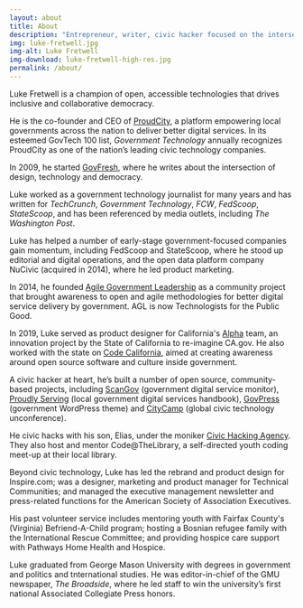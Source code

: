 ```yaml
---
layout: about
title: About
description: "Entrepreneur, writer, civic hacker focused on the intersection of design, technology and democracy."
img: luke-fretwell.jpg
img-alt: Luke Fretwell
img-download: luke-fretwell-high-res.jpg
permalink: /about/
---
```


Luke Fretwell is a champion of open, accessible technologies that drives inclusive and collaborative democracy.

He is the co-founder and CEO of [ProudCity](https://proudcity.com/), a platform empowering local governments across the nation to deliver better digital services. In its esteemed GovTech 100 list, _Government Technology_ annually recognizes ProudCity as one of the nation’s leading civic technology companies.

In 2009, he started [GovFresh](https://govfresh.com/), where he writes about the intersection of design, technology and democracy.

Luke worked as a government technology journalist for many years and has written for _TechCrunch_, _Government Technology_, _FCW_, _FedScoop_, _StateScoop_, and has been referenced by media outlets, including _The Washington Post_.

Luke has helped a number of early-stage government-focused companies gain momentum, including FedScoop and StateScoop, where he stood up editorial and digital operations, and the open data platform company NuCivic (acquired in 2014), where he led product marketing.

In 2014, he founded [Agile Government Leadership](/work/agl) as a community project that brought awareness to open and agile methodologies for better digital service delivery by government. AGL is now Technologists for the Public Good.

In 2019, Luke served as product designer for California's [Alpha](/work/alphacagov) team, an innovation project by the State of California to re-imagine CA.gov. He also worked with the state on [Code California](/work/code-california), aimed at creating awareness around open source software and culture inside government.

A civic hacker at heart, he’s built a number of open source, community-based projects, including [ScanGov](/work/scangov) (government digital service monitor), [Proudly Serving](/work/proudly-serving) (local government digital services handbook), [GovPress](/work/govpress) (government WordPress theme) and [CityCamp](/work/citycamp) (global civic technology unconference).

He civic hacks with his son, Elias, under the moniker [Civic Hacking Agency](/work/civic-hacking-agency). They also host and mentor Code@TheLibrary, a self-directed youth coding meet-up at their local library.

Beyond civic technology, Luke has led the rebrand and product design for Inspire.com; was a designer, marketing and product manager for Technical Communities; and managed the executive management newsletter and press-related functions for the American Society of Association Executives.

His past volunteer service includes mentoring youth with Fairfax County's (Virginia) Befriend-A-Child program; hosting a Bosnian refugee family with the International Rescue Committee; and providing hospice care support with Pathways Home Health and Hospice.

Luke graduated from George Mason University with degrees in government and politics and tnternational studies. He was editor-in-chief of the GMU newspaper, _The Broadside_, where he led staff to win the university’s first national Associated Collegiate Press honors.